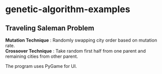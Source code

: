 # genetic-algorithm-examples

## Traveling Saleman Problem
**Mutation Technique** : Randomly swapping city order based on mutation rate.   
**Crossover Technique** : Take random first half from one parent and remaining cities from other parent.

The program uses PyGame for UI.
